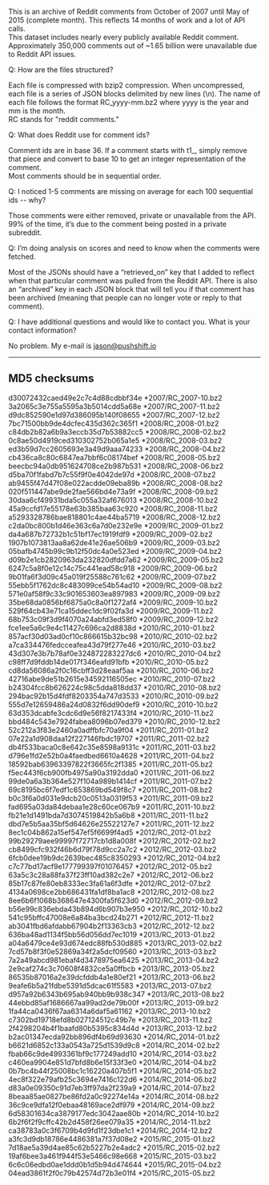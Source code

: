 This is an archive of Reddit comments from October of 2007 until May of 2015 
(complete month).  This reflects 14 months of work and a lot of API calls.  
This dataset includes nearly every publicly available Reddit comment.  
Approximately 350,000 comments out of ~1.65 billion were unavailable due to 
Reddit API issues.  


Q:  How are the files structured?

Each file is compressed with bzip2 compression.  When uncompressed, each file 
is a series of JSON blocks delimited by new lines (\n).  The name of each file 
follows the format RC_yyyy-mm.bz2 where yyyy is the year and mm is the month.  
RC stands for "reddit comments."

Q:  What does Reddit use for comment ids?


Comment ids are in base 36.  If a comment starts with t1_, simply remove that 
piece and convert to base 10 to get an integer representation of the comment.  
Most comments should be in sequential order.

Q:  I noticed 1-5 comments are missing on average for each 100 sequential ids 
-- why?

Those comments were either removed, private or unavailable from the API.  99% 
of the time, it’s due to the comment being posted in a private subreddit.

Q:  I’m doing analysis on scores and need to know when the comments were 
fetched.

Most of the JSONs should have a “retrieved_on” key that I added to reflect 
when that particular comment was pulled from the Reddit API.  There is also an 
“archived” key in each JSON block that will tell you if that comment has 
been archived (meaning that people can no longer vote or reply to that comment).

Q:  I have additional questions and would like to contact you.  What is your 
contact information?

No problem. My e-mail is jason@pushshift.io

-----------------------------------------------------
MD5 checksums
-----------------------------------------------------
d30072432caed49e2c7c4d88cdbbf34e *2007/RC_2007-10.bz2
3a2065c3e755a5595a3b5014cdd5a68e *2007/RC_2007-11.bz2
d9dc852590e1d97d386095b140f08655 *2007/RC_2007-12.bz2
7bc71500bb9de4dcfec435d362c365f1 *2008/RC_2008-01.bz2
c84db2b82a6b9a3eccb35d7b53882cc5 *2008/RC_2008-02.bz2
0c8ae50d4919ced310302752b065a1e5 *2008/RC_2008-03.bz2
ed3b59d7cc2605693e3a49d9aaa74233 *2008/RC_2008-04.bz2
cb436ca8c80c6847ea7bbf6c08174bef *2008/RC_2008-05.bz2
beecbc94a0db951624708ce2b987b531 *2008/RC_2008-06.bz2
d5ba70f1fabd7b7c55f9f0e4042de97d *2008/RC_2008-07.bz2
ab9455f47d47f08e022acdde09eba89b *2008/RC_2008-08.bz2
020f511447abe9de2fae566bd4e73a9f *2008/RC_2008-09.bz2
30daa6cf49931bda5c055a32af676013 *2008/RC_2008-10.bz2
45a9ccfd17e55178e63b385baa63c920 *2008/RC_2008-11.bz2
a5293328786bae818801c4ae44ba5719 *2008/RC_2008-12.bz2
c2da0bc800b1d46e363c6a7d0e232e9e *2009/RC_2009-01.bz2
da4a687b72732b1c51bf17ec1919fdf9 *2009/RC_2009-02.bz2
1907b1073813aa8a62de41e26ae506b9 *2009/RC_2009-03.bz2
05bafb4745b99c9b12f50dc4a0e523ed *2009/RC_2009-04.bz2
d09b2e1cb2820963da232820dfdd7a62 *2009/RC_2009-05.bz2
6247c5a8f0e12c14c75c441ead58c918 *2009/RC_2009-06.bz2
9b01fa6f3d09c45a019f25588c761c62 *2009/RC_2009-07.bz2
55ebb5f1762dc8c483099ce54b54ad10 *2009/RC_2009-08.bz2
571e0af58f9c33c901653603ea897983 *2009/RC_2009-09.bz2
35be68da0856bf6875a0c8a0f1272af4 *2009/RC_2009-10.bz2
529f64cb43e71ca15ddec1dc9f02fa3d *2009/RC_2009-11.bz2
68b753c09f3d9f4070a24abfd3ed58f0 *2009/RC_2009-12.bz2
fce1ee5a6c9e4c11427c696ca2d8838d *2010/RC_2010-01.bz2
857acf30d03ad0cf10c866615b32bc98 *2010/RC_2010-02.bz2
a7ca334476fedcceafea43d79f277e46 *2010/RC_2010-03.bz2
43d307e3b7b78af0e324872283227dc6 *2010/RC_2010-04.bz2
c98ff7d9fddb14de017f346eafd91bfb *2010/RC_2010-05.bz2
cd8da56086a2f0c16cbff3d28eaaf5aa *2010/RC_2010-06.bz2
42716abe9de51b2615e34592116505ec *2010/RC_2010-07.bz2
b24304fcc8b626224c98c5dda818dd37 *2010/RC_2010-08.bz2
294bac92b15d4fdf8203354a747d3533 *2010/RC_2010-09.bz2
555d7e12659486a24d0832f6dd90def9 *2010/RC_2010-10.bz2
63d353dcabfe3cdc6d9e56f8217433f4 *2010/RC_2010-11.bz2
bbd484c543e7924fabea8096b07ed379 *2010/RC_2010-12.bz2
52c212a3f83e2460a0adffbfc70a9f04 *2011/RC_2011-01.bz2
07e22a1d908daa12f227146fbdc19707 *2011/RC_2011-02.bz2
db4f533baca0c8e642c35e8598a9131c *2011/RC_2011-03.bz2
d796e1fd2e52b0a4faedbed6610a4628 *2011/RC_2011-04.bz2
18592bab63963397822f3665fc2f1385 *2011/RC_2011-05.bz2
f5ec443f6cb900fb4975a90a3192dda0 *2011/RC_2011-06.bz2
99de0a6a3b364e527f104a989b1414cf *2011/RC_2011-07.bz2
69c8195bc6f7edf1c653869bd549f8c7 *2011/RC_2011-08.bz2
b0c3f6a0d031e9dcb20c0513a0319f53 *2011/RC_2011-09.bz2
fad695a03da84debaa1e28c60ce067b9 *2011/RC_2011-10.bz2
fb21e1d1491bda7d3074519842b5a6b8 *2011/RC_2011-11.bz2
dbd7e5b5aa35bf5d64626e25522127e7 *2011/RC_2011-12.bz2
8ec1c04b862a15ef547ef5f6699f4ad5 *2012/RC_2012-01.bz2
99b29279aee99997f72717cb1d8a008f *2012/RC_2012-02.bz2
cb8499cfc932f46b6d79f78d9cc2a7c2 *2012/RC_2012-03.bz2
6fcb0dee19b9dc2639bec485c8350293 *2012/RC_2012-04.bz2
c7c77bd17acf9e177799397f01076457 *2012/RC_2012-05.bz2
63a5c3c28a88fa37f23ff10ad382c2e7 *2012/RC_2012-06.bz2
85b17c87fe80eb8333ec3fa61a6f3dfe *2012/RC_2012-07.bz2
4134a0698ce2bb686431fa1df8ba1ac8 *2012/RC_2012-08.bz2
8ee6b6f1068b368647e4300fa5f623d0 *2012/RC_2012-09.bz2
b56e99c836ebda43b894d6b907b3e950 *2012/RC_2012-10.bz2
541c95bffc47008e6a84ba3bcd24b271 *2012/RC_2012-11.bz2
ab3041fbd6afdabb67904b2f13363cb3 *2012/RC_2012-12.bz2
636ba48ad1134f5bb56d056dd7ec1019 *2013/RC_2013-01.bz2
a04a6479ce4e93d674edc88fb530d885 *2013/RC_2013-02.bz2
7cd57b8f3f0e52869a34f2a5dcf09560 *2013/RC_2013-03.bz2
7a2a49abcd981ebaf4d3478975ea6425 *2013/RC_2013-04.bz2
2e9caf274c3c70608f4832ce5a0ffbcb *2013/RC_2013-05.bz2
86535b87016a2e39dcfddb4a1e80ef21 *2013/RC_2013-06.bz2
9eafe6b5a21fdbe5391d5dcac61f5583 *2013/RC_2013-07.bz2
d957a92b6343b695ab940bb9b938c347 *2013/RC_2013-08.bz2
44ebbd85af1686667aa99ad2de79b00f *2013/RC_2013-09.bz2
1fa44ca0436f67aa6314a6daf5a61162 *2013/RC_2013-10.bz2
c7302bd19718efd8b027124512c49b7e *2013/RC_2013-11.bz2
2f4298204b4f1baafd80b5395c834d4d *2013/RC_2013-12.bz2
b2ac01347ecda92bb896df4b69d93630 *2014/RC_2014-01.bz2
b6621d6852c133a0543a725d1539d9c8 *2014/RC_2014-02.bz2
fbab66c9de4993361bf9c177249add10 *2014/RC_2014-03.bz2
c460ea9904e851d7bfd8b6e15f33f3e0 *2014/RC_2014-04.bz2
0b7bc4b44f25008bc1c16220a407b5f1 *2014/RC_2014-05.bz2
4ec8f322e79afb25c3694e7416c122d6 *2014/RC_2014-06.bz2
d83a0e09350c91d7eb3ff97da2f239a9 *2014/RC_2014-07.bz2
8beaa85ae0827be86fd2a0c92274e14a *2014/RC_2014-08.bz2
36c9ce9dfa12f0ebaa48169ace2df979 *2014/RC_2014-09.bz2
6d58301634ca3879177edc3042aae80b *2014/RC_2014-10.bz2
6b2f6f2f9cffc42b2d458f26ee079a35 *2014/RC_2014-11.bz2
ca38783a0c3f6709b4d9fd1f23dbe1c1 *2014/RC_2014-12.bz2
a3fc3d9db18786e4486381a7f37d08e2 *2015/RC_2015-01.bz2
7d18ae5a39d4ae85c62b5227b2e4adc2 *2015/RC_2015-02.bz2
19af6bee3a461f944f53e5466c98e668 *2015/RC_2015-03.bz2
6c6c06edbd0ae1ddd0b1d5b94d474644 *2015/RC_2015-04.bz2
04ead3861f2f0c79b42574d72b3e01f4 *2015/RC_2015-05.bz2
